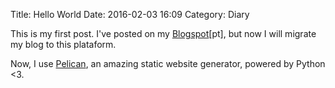 Title: Hello World
Date: 2016-02-03 16:09
Category: Diary

This is my first post. I've posted on my [Blogspot](http://carlosmaniero.blogspot.com)[pt], but now I will migrate my blog to this plataform.

Now, I use [Pelican](http://blog.getpelican.com/), an amazing static website generator, powered by Python <3.
